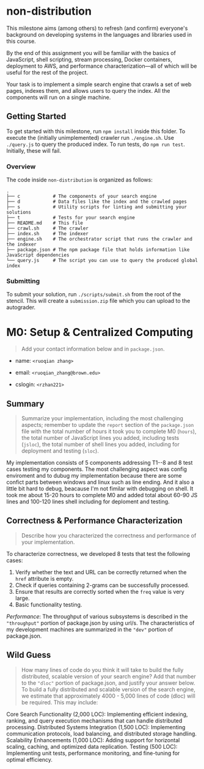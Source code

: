 # non-distribution

This milestone aims (among others) to refresh (and confirm) everyone's
background on developing systems in the languages and libraries used in this
course.

By the end of this assignment you will be familiar with the basics of
JavaScript, shell scripting, stream processing, Docker containers, deployment
to AWS, and performance characterization—all of which will be useful for the
rest of the project.

Your task is to implement a simple search engine that crawls a set of web
pages, indexes them, and allows users to query the index. All the components
will run on a single machine.

## Getting Started

To get started with this milestone, run `npm install` inside this folder. To
execute the (initially unimplemented) crawler run `./engine.sh`. Use
`./query.js` to query the produced index. To run tests, do `npm run test`.
Initially, these will fail.

### Overview

The code inside `non-distribution` is organized as follows:

```
.
├── c            # The components of your search engine
├── d            # Data files like the index and the crawled pages
├── s            # Utility scripts for linting and submitting your solutions
├── t            # Tests for your search engine
├── README.md    # This file
├── crawl.sh     # The crawler
├── index.sh     # The indexer
├── engine.sh    # The orchestrator script that runs the crawler and the indexer
├── package.json # The npm package file that holds information like JavaScript dependencies
└── query.js     # The script you can use to query the produced global index
```

### Submitting

To submit your solution, run `./scripts/submit.sh` from the root of the stencil. This will create a
`submission.zip` file which you can upload to the autograder.

# M0: Setup & Centralized Computing

> Add your contact information below and in `package.json`.

* name: `<ruoqian zhang>`

* email: `<ruoqian_zhang@brown.edu>`

* cslogin: `<rzhan221>`


## Summary

> Summarize your implementation, including the most challenging aspects; remember to update the `report` section of the `package.json` file with the total number of hours it took you to complete M0 (`hours`), the total number of JavaScript lines you added, including tests (`jsloc`), the total number of shell lines you added, including for deployment and testing (`sloc`).


My implementation consists of 5 components addressing T1--8 and 8 test cases testing my components. The most challenging aspect was config enviroment and to dubug my implementation because there are some confict parts between windows and linux such as line ending. And it also a little bit hard to debug, beacause I'm not fimilar with debugging on shell. It took me about 15-20 hours to complete M0 and added total about 60-90 JS lines and 100-120 lines shell including for deploment and testing.


## Correctness & Performance Characterization


> Describe how you characterized the correctness and performance of your implementation.


To characterize correctness, we developed 8 tests that test the following cases: 
1. Verify whether the text and URL can be correctly returned when the `href` attribute is empty.  
2. Check if queries containing 2-grams can be successfully processed.  
3. Ensure that results are correctly sorted when the `freq` value is very large.  
4. Basic functionality testing.


*Performance*: The throughput of various subsystems is described in the `"throughput"` portion of package.json by using url/s. The characteristics of my development machines are summarized in the `"dev"` portion of package.json.


## Wild Guess

> How many lines of code do you think it will take to build the fully distributed, scalable version of your search engine? Add that number to the `"dloc"` portion of package.json, and justify your answer below.
To build a fully distributed and scalable version of the search engine, we estimate that approximately 4000 - 5,000 lines of code (dloc) will be required. This may include:

Core Search Functionality (2,000 LOC): Implementing efficient indexing, ranking, and query execution mechanisms that can handle distributed processing.
Distributed Systems Integration (1,500 LOC): Implementing communication protocols, load balancing, and distributed storage handling.
Scalability Enhancements (1,000 LOC): Adding support for horizontal scaling, caching, and optimized data replication.
Testing (500 LOC): Implementing unit tests, performance monitoring, and fine-tuning for optimal efficiency.